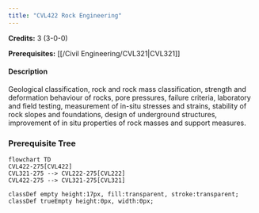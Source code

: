 ```yaml
---
title: "CVL422 Rock Engineering"
---
```

**Credits:** 3 (3-0-0)

**Prerequisites:** [[/Civil Engineering/CVL321|CVL321]]

#### Description
Geological classification, rock and rock mass classification, strength and deformation behaviour of rocks, pore pressures, failure criteria, laboratory and field testing, measurement of in-situ stresses and strains, stability of rock slopes and foundations, design of underground structures, improvement of in situ properties of rock masses and support measures.

### Prerequisite Tree

```mermaid
flowchart TD
CVL422-275[CVL422]
CVL321-275 --> CVL222-275[CVL222]
CVL422-275 --> CVL321-275[CVL321]

classDef empty height:17px, fill:transparent, stroke:transparent;
classDef trueEmpty height:0px, width:0px;
```
